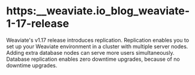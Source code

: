 # https:\_\_weaviate.io_blog_weaviate-1-17-release

Weaviate's v1.17 release introduces replication. Replication enables you to set up your Weaviate environment in a cluster with multiple server nodes. Adding extra database nodes can serve more users simultaneously. Database replication enables zero downtime upgrades, because of no downtime upgrades.
